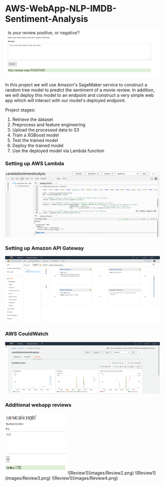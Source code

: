 # AWS-WebApp-NLP-IMDB-Sentiment-Analysis

![Review1](images/Review1.png)

In this project we will use Amazon's SageMaker service to construct a random tree model to predict the sentiment of a movie review. In addition, we will deploy this model to an endpoint and construct a very simple web app which will interact with our model's deployed endpoint.

Project stages:

1. Retrieve the dataset
2. Preprocess and feature engineering
3. Upload the processed data to S3
4. Train a XGBoost model
5. Test the trained model
6. Deploy the trained model
7. Use the deployed model via Lambda function

### Setting up AWS Lambda
![Lambda](images/Lambda.png)


### Setting up Amazon API Gateway
![API](images/AmazonAPI_Gateway.png)


### AWS CouldWatch
![CouldWatch](images/LambdaCouldWatch.png)


### Additional webapp reviews
<img src="images/Review2.png" width="200" height="200" />
![Review1](images/Review2.png)
![Review1](images/Review3.png)
![Review1](images/Review4.png)

